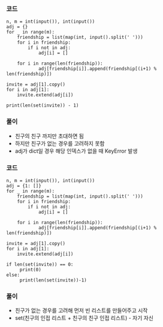 ### 코드
```
n, m = int(input()), int(input())
adj = {}
for _ in range(m):
    friendship = list(map(int, input().split(' ')))
    for i in friendship:
        if i not in adj:
            adj[i] = []

    for i in range(len(friendship)):
            adj[friendship[i]].append(friendship[(i+1) % len(friendship)])

invite = adj[1].copy()
for i in adj[1]:
    invite.extend(adj[i])

print(len(set(invite)) - 1)
```
### 풀이
- 친구의 친구 까지만 초대하면 됨
- 하지만 친구가 없는 경우를 고려하지 못함
- adj가 dict일 경우 해당 인덱스가 없을 때 KeyError 발생

### 코드
```
n, m = int(input()), int(input())
adj = {1: []}
for _ in range(m):
    friendship = list(map(int, input().split(' ')))
    for i in friendship:
        if i not in adj:
            adj[i] = []

    for i in range(len(friendship)):
            adj[friendship[i]].append(friendship[(i+1) % len(friendship)])

invite = adj[1].copy()
for i in adj[1]:
    invite.extend(adj[i])

if len(set(invite)) == 0:
     print(0)
else:
     print(len(set(invite))-1)
```

### 풀이
- 친구가 없는 경우를 고려해 먼저 빈 리스트를 만들어주고 시작
- set(친구의 인접 리스트 + 친구의 친구 인접 리스트) - 자기 자신